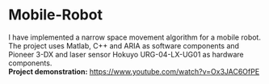 # Mobile-Robot
I have implemented a narrow space movement algorithm for a mobile robot. \
The project uses Matlab, C++ and ARIA as software components and Pioneer 3-DX and laser sensor Hokuyo URG-04-LX-UG01 as hardware components. \
**Project demonstration:** https://www.youtube.com/watch?v=Ox3JAC6OfPE
